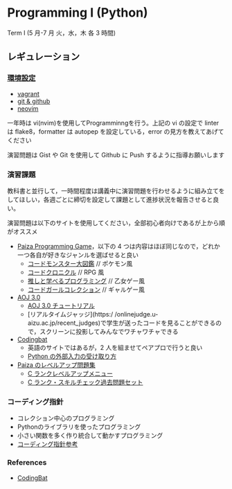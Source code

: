 # Programming I (Python)

Term I (5 月-7 月 火，水，木 各 3 時間)

## レギュレーション

### [環境設定](https://github.com/omas-public/preferences-2025)

- [vagrant](https://github.com/omas-public/preferences-2025/tree/main/vagrant)
- [git & github](https://github.com/omas-public/preferences-2025/tree/main/git)
- [neovim](https://github.com/omas-public/preferences-2025/tree/main/neovim)

一年時は vi(nvim)を使用してProgramminngを行う。上記の vi の設定で linter は flake8，formatter は autopep を設定している，error の見方を教えてあげてください

 演習問題は Gist や Git を使用して Github に Push するように指導お願いします

### 演習課題

教科書と並行して，一時間程度は講義中に演習問題を行わせるように組み立てをしてほしい，各週ごとに締切を設定して課題として進捗状況を報告させると良い。

演習問題は以下のサイトを使用してください，全部初心者向けであるが上から順がオススメ

- [Paiza Programming Game](https://paiza.jp/entertainment)，以下の 4 つは内容はほぼ同じなので，どれか一つ各自が好きなジャンルを選ばせると良い
  - [ コードモンスター大図鑑](https://paiza.jp/code_monster/) // ポケモン風
  - [コードクロニクル](https://paiza.jp/codechronicle) // RPG 風
  - [推しと学べるプログラミング](https://paiza.jp/oshipro/) // 乙女ゲー風
  - [コードガールコレクション](https://paiza.jp/cgc) // ギャルゲー風
- [AOJ 3.0](https://onlinejudge.u-aizu.ac.jp/beta/ice/)
  - [AOJ 3.0 チュートリアル](https://onlinejudge.u-aizu.ac.jp/documents/ICE_ja.pdf)
  - [リアルタイムジャッジ](https:/
  /onlinejudge.u-aizu.ac.jp/recent_judges)で学生が送ったコードを見ることができるので，スクリーンに投影してみんなでワチャワチャできる
- [Codingbat](https://codingbat.com/python)
  - 英語のサイトではあるが，2 人を組ませてペアプロで行うと良い
  - [Python の外部入力の受け取り方](https://qiita.com/scythercas/items/5e08dfffb49468dd1176)
- [Paiza のレベルアップ問題集](https://paiza.jp/works/mondai)
  - [C ランクレベルアップメニュー](https://paiza.jp/works/mondai/c_rank_level_up_problems/problem_index?language_uid=python3)
  - [C ランク・スキルチェック過去問題セット](https://paiza.jp/works/mondai/c_rank_skillcheck_archive/problem_index?language_uid=python3)

### コーディング指針

- コレクション中心のプログラミング
- Pythonのライブラリを使ったプログラミング
- 小さい関数を多く作り統合して動かすプログラミング
- [コーディング指針参考](./docs/coding.conversion.md)

### References

- [CodingBat](./codingbat/)
